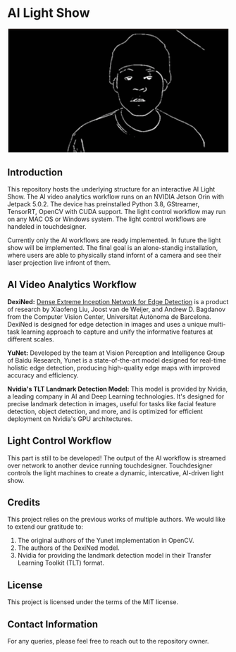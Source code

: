 # AI Light Show

<p align="center">
  <img src="teaser.gif" width="500"/>
</p>

## Introduction

This repository hosts the underlying structure for an interactive AI Light Show. The AI video analytics workflow runs on an NVIDIA Jetson Orin with Jetpack 5.0.2. The device has preinstalled Python 3.8, GStreamer, TensorRT, OpenCV with CUDA support. The light control workflow may run on any MAC OS or Windows system. The light control workflows are handeled in touchdesigner.

Currently only the AI workflows are ready implemented. In future the light show will be implemented. The final goal is an alone-standig installation, where users are able to physically stand infornt of a camera and see their laser projection live infront of them.

## AI Video Analytics Workflow

**DexiNed:** [Dense Extreme Inception Network for Edge Detection](https://github.com/xavysp/DexiNed) is a product of research by Xiaofeng Liu, Joost van de Weijer, and Andrew D. Bagdanov from the Computer Vision Center, Universitat Autònoma de Barcelona. DexiNed is designed for edge detection in images and uses a unique multi-task learning approach to capture and unify the informative features at different scales.

**YuNet:** Developed by the team at Vision Perception and Intelligence Group of Baidu Research, Yunet is a state-of-the-art model designed for real-time holistic edge detection, producing high-quality edge maps with improved accuracy and efficiency.

**Nvidia's TLT Landmark Detection Model:** This model is provided by Nvidia, a leading company in AI and Deep Learning technologies. It's designed for precise landmark detection in images, useful for tasks like facial feature detection, object detection, and more, and is optimized for efficient deployment on Nvidia's GPU architectures.

## Light Control Workflow

This part is still to be developed! The output of the AI workflow is streamed over network to another device running touchdesigner. Touchdesigner controls the light machines to create a dynamic, intercative, AI-driven light show.

## Credits

This project relies on the previous works of multiple authors. We would like to extend our gratitude to:

1. The original authors of the Yunet implementation in OpenCV.
2. The authors of the DexiNed model.
3. Nvidia for providing the landmark detection model in their Transfer Learning Toolkit (TLT) format.

## License

This project is licensed under the terms of the MIT license.

## Contact Information

For any queries, please feel free to reach out to the repository owner.
